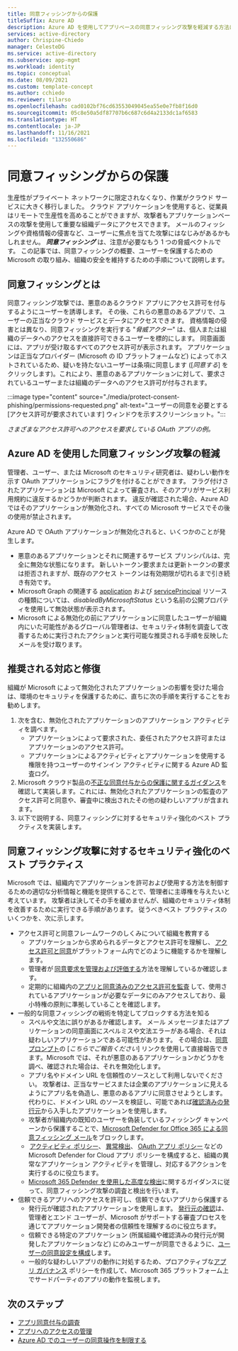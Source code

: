 ```yaml
---
title: 同意フィッシングからの保護
titleSuffix: Azure AD
description: Azure AD を使用してアプリベースの同意フィッシング攻撃を軽減する方法について説明します。
services: active-directory
author: Chrispine-Chiedo
manager: CelesteDG
ms.service: active-directory
ms.subservice: app-mgmt
ms.workload: identity
ms.topic: conceptual
ms.date: 08/09/2021
ms.custom: template-concept
ms.author: cchiedo
ms.reviewer: tilarso
ms.openlocfilehash: cad0102bf76cd63553049045ea55e0e7fb8f16d0
ms.sourcegitcommit: 05c8e50a5df87707b6c687c6d4a2133dc1af6583
ms.translationtype: HT
ms.contentlocale: ja-JP
ms.lasthandoff: 11/16/2021
ms.locfileid: "132550686"
---
```

# <a name="protecting-against-consent-phishing"></a>同意フィッシングからの保護

生産性がプライベート ネットワークに限定されなくなり、作業がクラウド サービスに大きく移行しました。 クラウド アプリケーションを使用すると、従業員はリモートで生産性を高めることができますが、攻撃者もアプリケーションベースの攻撃を使用して重要な組織データにアクセスできます。 メールのフィッシングや資格情報の侵害など、ユーザーに焦点を当てた攻撃にはなじみがあるかもしれません。 ***同意フィッシング*** は、注意が必要なもう 1 つの脅威ベクトルです。
この記事では、同意フィッシングの概要、ユーザーを保護するための Microsoft の取り組み、組織の安全を維持するための手順について説明します。

## <a name="what-is-consent-phishing"></a>同意フィッシングとは

同意フィッシング攻撃では、悪意のあるクラウド アプリにアクセス許可を付与するようにユーザーを誘導します。 その後、これらの悪意のあるアプリで、ユーザーの正当なクラウド サービスとデータにアクセスできます。 資格情報の侵害とは異なり、同意フィッシングを実行する "*脅威アクター*" は、個人または組織のデータへのアクセスを直接許可できるユーザーを標的にします。 同意画面には、アプリが受け取るすべてのアクセス許可が表示されます。 アプリケーションは正当なプロバイダー (Microsoft の ID プラットフォームなど) によってホストされているため、疑いを持たないユーザーは条項に同意します ([*同意する*] をクリックします)。これにより、悪意のあるアプリケーションに対して、要求されているユーザーまたは組織のデータへのアクセス許可が付与されます。

:::image type="content" source="./media/protect-consent-phishing/permissions-requested.png" alt-text="ユーザーの同意を必要とする [アクセス許可が要求されています] ウィンドウを示すスクリーンショット。":::

*さまざまなアクセス許可へのアクセスを要求している OAuth アプリの例。*

## <a name="mitigating-consent-phishing-attacks-using-azure-ad"></a>Azure AD を使用した同意フィッシング攻撃の軽減

管理者、ユーザー、または Microsoft のセキュリティ研究者は、疑わしい動作を示す OAuth アプリケーションにフラグを付けることができます。 フラグ付けされたアプリケーションは Microsoft によって審査され、そのアプリがサービス利用規約に違反するかどうかが判断されます。 違反が確認された場合、Azure AD ではそのアプリケーションが無効化され、すべての Microsoft サービスでその後の使用が禁止されます。

Azure AD で OAuth アプリケーションが無効化されると、いくつかのことが発生します。
- 悪意のあるアプリケーションとそれに関連するサービス プリンシパルは、完全に無効な状態になります。 新しいトークン要求または更新トークンの要求は拒否されますが、既存のアクセス トークンは有効期限が切れるまで引き続き有効です。
- Microsoft Graph の関連する [application](/graph/api/resources/application?view=graph-rest-1.0&preserve-view=true) および [servicePrincipal](/graph/api/resources/serviceprincipal?view=graph-rest-1.0&preserve-view=true) リソースの種類については、*disabledByMicrosoftStatus* という名前の公開プロパティを使用して無効状態が表示されます。
- Microsoft による無効化の前にアプリケーションに同意したユーザーが組織内にいた可能性があるグローバル管理者は、セキュリティ体制を調査して改善するために実行されたアクションと実行可能な推奨される手順を反映したメールを受け取ります。

## <a name="recommended-response-and-remediation"></a>推奨される対応と修復

組織が Microsoft によって無効化されたアプリケーションの影響を受けた場合は、環境のセキュリティを保護するために、直ちに次の手順を実行することをお勧めします。

1. 次を含む、無効化されたアプリケーションのアプリケーション アクティビティを調べます。
    - アプリケーションによって要求された、委任されたアクセス許可またはアプリケーションのアクセス許可。
    - アプリケーションによるアクティビティとアプリケーションを使用する権限を持つユーザーのサインイン アクティビティに関する Azure AD 監査ログ。
1. Microsoft クラウド製品の[不正な同意付与からの保護に関するガイダンス](/microsoft-365/security/office-365-security/detect-and-remediate-illicit-consent-grants)を確認して実装します。これには、無効化されたアプリケーションの監査のアクセス許可と同意や、審査中に検出されたその他の疑わしいアプリが含まれます。
1. 以下で説明する、同意フィッシングに対するセキュリティ強化のベスト プラクティスを実装します。


## <a name="best-practices-for-hardening-against-consent-phishing-attacks"></a>同意フィッシング攻撃に対するセキュリティ強化のベスト プラクティス

Microsoft では、組織内でアプリケーションを許可および使用する方法を制御するための適切な分析情報と機能を提供することで、管理者に主導権を与えたいと考えています。 攻撃者は決してその手を緩めませんが、組織のセキュリティ体制を改善するために実行できる手順があります。 従うべきベスト プラクティスのいくつかを、次に示します。

* アクセス許可と同意フレームワークのしくみについて組織を教育する
    - アプリケーションから求められるデータとアクセス許可を理解し、 [アクセス許可と同意](../develop/v2-permissions-and-consent.md)がプラットフォーム内でどのように機能するかを理解します。
    - 管理者が [同意要求を管理および評価する](./manage-consent-requests.md)方法を理解しているか確認します。
    - 定期的に組織内の[アプリと同意済みのアクセス許可を監査](../../security/fundamentals/steps-secure-identity.md#audit-apps-and-consented-permissions) して、使用されているアプリケーションが必要なデータにのみアクセスしており、最小特権の原則に準拠していることを確認します。
* 一般的な同意フィッシングの戦術を特定してブロックする方法を知る
    - スペルや文法に誤りがあるか確認します。 メール メッセージまたはアプリケーションの同意画面にスペルミスや文法エラーがある場合、それは疑わしいアプリケーションである可能性があります。 その場合は、[同意プロンプト](../develop/application-consent-experience.md#building-blocks-of-the-consent-prompt)の [*こちらでご報告ください*] リンクを使用して直接報告できます。Microsoft では、それが悪意のあるアプリケーションかどうかを調べ、確認された場合は、それを無効化します。
    - アプリ名やドメイン URL を信頼性のソースとして利用しないでください。 攻撃者は、正当なサービスまたは企業のアプリケーションに見えるようにアプリ名を偽造し、悪意のあるアプリに同意させようとします。 代わりに、ドメイン URL のソースを検証し、可能であれば[確認済みの発行元](../develop/publisher-verification-overview.md)から入手したアプリケーションを使用します。
    - 攻撃者が組織内の既知のユーザーを偽装しているフィッシング キャンペーンから保護することで、[Microsoft Defender for Office 365 による同意フィッシング メール](/microsoft-365/security/office-365-security/set-up-anti-phishing-policies#impersonation-settings-in-anti-phishing-policies-in-microsoft-defender-for-office-365)をブロックします。
    -  [アクティビティ ポリシー](/cloud-app-security/user-activity-policies)、 [異常検出](/cloud-app-security/anomaly-detection-policy)、 [OAuth アプリ ポリシー](/cloud-app-security/app-permission-policy) などの Microsoft Defender for Cloud アプリ ポリシーを構成すると、組織の異常なアプリケーション アクティビティを管理し、対応するアクションを実行するのに役立ちます。
    - [Microsoft 365 Defender を使用した高度な検出](/microsoft-365/security/defender/advanced-hunting-overview)に関するガイダンスに従って、同意フィッシング攻撃の調査と検出を行います。
* 信頼できるアプリへのアクセスを許可し、信頼できないアプリから保護する
    - 発行元が確認されたアプリケーションを使用します。 [発行元の確認](../develop/publisher-verification-overview.md)は、管理者とエンド ユーザーが、Microsoft がサポートする審査プロセスを通じてアプリケーション開発者の信頼性を理解するのに役立ちます。
    - 信頼できる特定のアプリケーション (所属組織や確認済みの発行元が開発したアプリケーションなど) にのみユーザーが同意できるように、[ユーザーの同意設定を構成](./configure-user-consent.md?tabs=azure-portal)します。
    - 一般的な疑わしいアプリの動作に対処するため、プロアクティブな[アプリ ガバナンス](/microsoft-365/compliance/app-governance-manage-app-governance) ポリシーを作成して、Microsoft 365 プラットフォーム上でサードパーティのアプリの動作を監視します。

## <a name="next-steps"></a>次のステップ

* [アプリ同意付与の調査](/security/compass/incident-response-playbook-app-consent)
* [アプリへのアクセスの管理](./what-is-access-management.md)
* [Azure AD でのユーザーの同意操作を制限する](../../security/fundamentals/steps-secure-identity.md#restrict-user-consent-operations)
